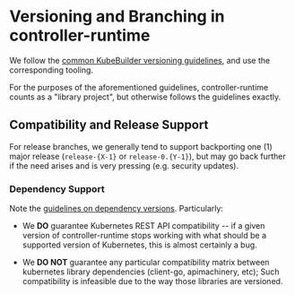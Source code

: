 # Versioning and Branching in controller-runtime

We follow the [common KubeBuilder versioning guidelines][guidelines], and
use the corresponding tooling.

For the purposes of the aforementioned guidelines, controller-runtime
counts as a "library project", but otherwise follows the guidelines
exactly.

[guidelines]: https://sigs.k8s.io/kubebuilder-release-tools/VERSIONING.md

## Compatibility and Release Support

For release branches, we generally tend to support backporting one (1)
major release (`release-{X-1}` or `release-0.{Y-1}`), but may go back
further if the need arises and is very pressing (e.g. security updates).

### Dependency Support

Note the [guidelines on dependency versions][dep-versions].  Particularly:

- We **DO** guarantee Kubernetes REST API compatibility -- if a given
  version of controller-runtime stops working with what should be
  a supported version of Kubernetes, this is almost certainly a bug.

- We **DO NOT** guarantee any particular compatibility matrix between
  kubernetes library dependencies (client-go, apimachinery, etc); Such
  compatibility is infeasible due to the way those libraries are versioned.

[dep-versions]: https://sigs.k8s.io/kubebuilder-release-tools/VERSIONING.md#kubernetes-version-compatibility
